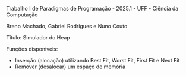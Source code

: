 Trabalho I de Paradigmas de Programação - 2025.1 - UFF - Ciência da Computação

Breno Machado, Gabriel Rodrigues e Nuno Couto

Título: Simulador do Heap

Funções disponíveis:
- Inserção (alocação) utilizando Best Fit, Worst Fit, First Fit e Next Fit
- Remover (desalocar) um espaço de memória
